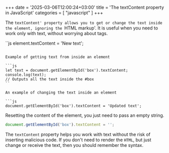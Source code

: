 +++
date = '2025-03-06T12:00:24+03:00'
title = 'The textContent property in JavaScript'
categories = [ "javascript" ]
+++

The `textContent' property allows you to get or change the text inside the element, ignoring the `HTML markup'. It is useful when you need to work only with text, without worrying about tags.

``js
element.textContent = 'New text';
```

Example of getting text from inside an element

```js
let text = document.getElementById('box').textContent;
console.log(text);
// Outputs all the text inside the #box
``

An example of changing the text inside an element

```js
document.getElementById('box').textContent = 'Updated text';
```

Resetting the content of the element, you just need to pass an empty string.

```js
document.getElementById('box').textContent = '';
```

 The `textContent` property helps you work with text without the risk of inserting malicious code. If you don't need to render the `HTML`, but just change or receive the text, then you should remember the syntax.